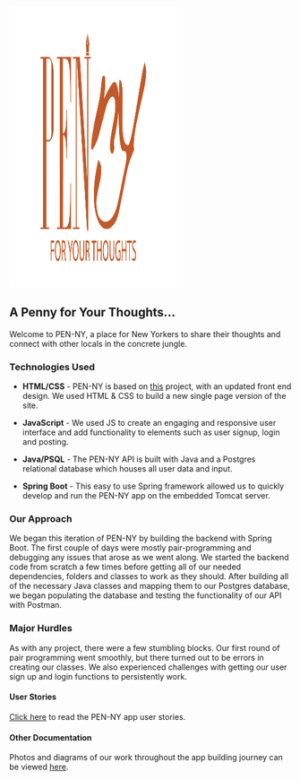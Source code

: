 <!-- ![PEN-NY Logo](images/PEN-NY.png) -->
<img src="images/PEN-NY.png" alt="Logo"
	title="PEN-NY logo" width="300" height="500" />
## A Penny for Your Thoughts...
Welcome to PEN-NY, a place for New Yorkers to share their thoughts and connect with other locals in the concrete jungle.

### Technologies Used

* **HTML/CSS** - PEN-NY is based on [this](https://github.com/rosendopili/PEN-NY-CHAT) project, with an updated front end design. We used HTML & CSS to build  a new single page version of the site.

* **JavaScript** - We used JS to create an engaging and responsive user interface and add functionality to elements such as user signup, login and posting.

* **Java/PSQL** - The PEN-NY API is built with Java and a Postgres relational database which houses all user data and input.

* **Spring Boot** - This easy to use Spring framework allowed us to quickly develop and run the PEN-NY app on the embedded Tomcat server.



### Our Approach
We began this iteration of PEN-NY by building the backend with Spring Boot. The first couple of days were mostly pair-programming and debugging any issues that arose as we went along. We started the backend code from scratch a few times before getting all of our needed dependencies, folders and classes to work as they should.
After building all of the necessary Java classes and mapping them to our Postgres database, we began populating the database and testing the functionality of our API with Postman.

### Major Hurdles
As with any project, there were a few stumbling blocks. Our first round of pair programming went smoothly, but there turned out to be errors in creating our classes. We also experienced challenges with getting our user sign up and login functions to persistently work.

#### User Stories
[Click here](https://docs.google.com/document/d/1AYhVIiWtoqI3dcMKcJkWv5oTYJyKhCW23ezuSDG5weM/edit?usp=sharing) to read the PEN-NY app user stories.

#### Other Documentation
Photos and diagrams of our work throughout the app building journey can be viewed [here](https://docs.google.com/presentation/d/1xYE1g4x3fGVbz-FgHlk0I7qb7T9dl-qQMwtvlxA6TNo/edit?usp=sharing).
